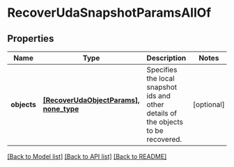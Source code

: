 # RecoverUdaSnapshotParamsAllOf


## Properties
Name | Type | Description | Notes
------------ | ------------- | ------------- | -------------
**objects** | [**[RecoverUdaObjectParams], none_type**](RecoverUdaObjectParams.md) | Specifies the local snapshot ids and other details of the objects to be recovered. | [optional] 

[[Back to Model list]](../README.md#documentation-for-models) [[Back to API list]](../README.md#documentation-for-api-endpoints) [[Back to README]](../README.md)


